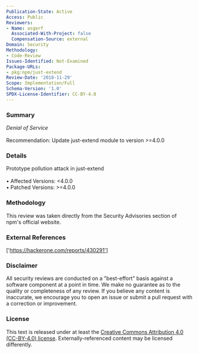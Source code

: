 ```yaml
---
Publication-State: Active
Access: Public
Reviewers:
- Name: asgerf
  Associated-With-Project: false
  Compensation-Source: external
Domain: Security
Methodology:
- Code-Review
Issues-Identified: Not-Examined
Package-URLs:
- pkg:npm/just-extend
Review-Date: '2018-11-29'
Scope: Implementation/Full
Schema-Version: '1.0'
SPDX-License-Identifier: CC-BY-4.0
---
```

### Summary
*Denial of Service*<br><br>Recommendation: Update just-extend module to version >=4.0.0
### Details
Prototype pollution attack in just-extend
<br><br>• Affected Versions: <4.0.0
<br>• Patched Versions: >=4.0.0
### Methodology
This review was taken directly from the Security Advisories section of npm's official website.
### External References
['https://hackerone.com/reports/430291']
### Disclaimer
All security reviews are conducted on a "best-effort" basis against a software component at a point in time. We make no guarantee as to the quality or completeness of any review. If you believe any content is inaccurate, we encourage you to open an issue or submit a pull request with a correction or improvement.
### License
This text is released under at least the [Creative Commons Attribution 4.0 (CC-BY-4.0) license](https://creativecommons.org/licenses/by/4.0/legalcode.txt). Externally-referenced content may be licensed differently.
